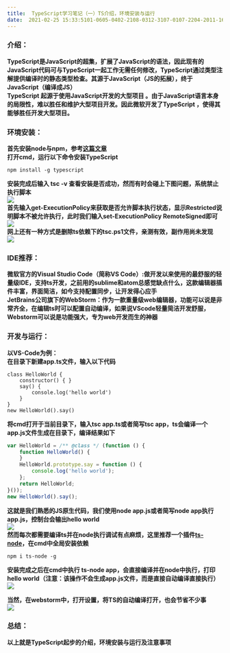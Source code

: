 ```yaml
---
title:  TypeScript学习笔记（一）TS介绍，环境安装与运行 
date:  2021-02-25 15:33:5101-0605-0402-2108-0312-3107-0107-2204-2011-1606-3004-0801-2912-1412-2812-3108-0303-18 
---
```

### **介绍：**

**TypeScript是JavaScript的超集，扩展了JavaScript的语法，因此现有的JavaScript代码可与TypeScript一起工作无需任何修改，TypeScript通过类型注解提供编译时的静态类型检查。其源于JavaScript（JS的拓展），终于JavaScript（编译成JS）  
TypeScript 起源于使用JavaScript开发的大型项目 。由于JavaScript语言本身的局限性，难以胜任和维护大型项目开发。因此微软开发了TypeScript ，使得其能够胜任开发大型项目。**

### **环境安装：**

**首先安装node与npm，参考[这篇文章](https://blog.csdn.net/time_____/article/details/114024145)  
打开cmd，运行以下命令安装TypeScript**

```
npm install -g typescript
```

**安装完成后输入 tsc -v 查看安装是否成功，然而有时会碰上下图问题，系统禁止执行脚本**  
![](https://img-blog.csdnimg.cn/20210224220356608.png)  
**首先输入get-ExecutionPolicy来获取是否允许脚本执行状态，显示Restricted说明脚本不被允许执行，此时我们输入set-ExecutionPolicy RemoteSigned即可**  
![](https://img-blog.csdnimg.cn/2021022422055293.png)  
**网上还有一种方式是删除ts依赖下的tsc.ps1文件，亲测有效，副作用尚未发现**  
![](https://img-blog.csdnimg.cn/20210224221040298.png)

### IDE推荐：

**微软官方的Visual Studio Code（简称VS Code）:做开发以来使用的最舒服的轻量级IDE，支持ts开发，之前用的sublime和atom总感觉缺点什么，这款编辑器插件丰富，界面简洁，如今支持配置同步，让开发得心应手  
JetBrains公司旗下的WebStorm：作为一款重量级web编辑器，功能可以说是非常齐全，在编辑ts时可以配置自动编译，如果说VScode轻量简洁开发舒服，Webstorm可以说是功能强大，专为web开发而生的神器**

### **开发与运行：**

**以VS-Code为例：  
在目录下新建app.ts文件，输入以下代码**

```
class HelloWorld {
    constructor() { }
    say() {
        console.log('hello world')
    }
}
new HelloWorld().say()
```

**将cmd打开于当前目录下，输入tsc app.ts或者简写tsc app，ts会编译一个app.js文件生成在目录下，编译结果如下**

```javascript
var HelloWorld = /** @class */ (function () {
    function HelloWorld() {
    }
    HelloWorld.prototype.say = function () {
        console.log('hello world');
    };
    return HelloWorld;
}());
new HelloWorld().say();
```

**这就是我们熟悉的JS原生代码，我们使用node app.js或者简写node app执行app.js，控制台会输出hello world**  
![](https://img-blog.csdnimg.cn/20210225152057132.png)  
**然而每次都需要编译ts并在node执行调试有点麻烦，这里推荐一个插件[ts-node](https://www.npmjs.com/package/ts-node)，在cmd中全局安装依赖**

```
npm i ts-node -g
```

**安装完成之后在cmd中执行 ts-node app，会直接编译并在node中执行，打印hello world（注意：该操作不会生成app.js文件，而是直接自动编译直接执行）**  
![](https://img-blog.csdnimg.cn/20210225152709909.png)

**当然，在webstorm中，打开设置，将TS的自动编译打开，也会节省不少事**  
![](https://img-blog.csdnimg.cn/20210225153104157.png?x-oss-processimage/watermark,type_ZmFuZ3poZW5naGVpdGk,shadow_10,text_aHR0cHM6Ly9ibG9nLmNzZG4ubmV0L3RpbWVfX19fXw,size_16,color_FFFFFF,t_70)

### **总结：**

**以上就是TypeScript起步的介绍，环境安装与运行及注意事项**
